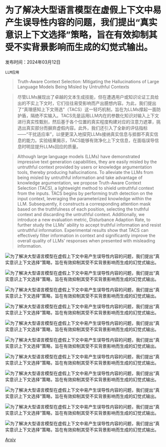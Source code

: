 # 为了解决大型语言模型在虚假上下文中易产生误导性内容的问题，我们提出“真实意识上下文选择”策略，旨在有效抑制其受不实背景影响而生成的幻觉式输出。

发布时间：2024年03月12日

`LLM应用`

> Truth-Aware Context Selection: Mitigating the Hallucinations of Large Language Models Being Misled by Untruthful Contexts

> 尽管LLMs展现出了卓越的文本生成技能，但在遭遇用户或知识论证工具给出的不实上下文时，它们往往易受影响而产出臆想内容。为此，我们提出了“真理感知上下文筛选”（TACS）这一轻巧机制，旨在为LLMs撑起一面防护盾，隔绝不实输入。TACS先是运用LLM内在的参数化知识对输入上下文进行真实性甄别，然后基于各个位置的真实程度构建对应的注意力遮罩，挑选出真实部分而摒弃虚假内容。此外，我们还引入了全新的评估指标——“干扰适应率”，以便更深入地探究LLMs接纳真实信息与抵御不真实信息的能力。实验结果揭示，TACS能够有效净化上下文信息，在面临误导信息时明显提升LLMs回应的质量。

> Although large language models (LLMs) have demonstrated impressive text generation capabilities, they are easily misled by the untruthful context provided by users or knowledge argumentation tools, thereby producing hallucinations. To alleviate the LLMs from being misled by untruthful information and take advantage of knowledge argumentation, we propose Truth-Aware Context Selection (TACS), a lightweight method to shield untruthful context from the inputs. TACS begins by performing truth detection on the input context, leveraging the parameterized knowledge within the LLM. Subsequently, it constructs a corresponding attention mask based on the truthfulness of each position, selecting the truthful context and discarding the untruthful context. Additionally, we introduce a new evaluation metric, Disturbance Adaption Rate, to further study the LLMs' ability to accept truthful information and resist untruthful information. Experimental results show that TACS can effectively filter information in context and significantly improve the overall quality of LLMs' responses when presented with misleading information.

![为了解决大型语言模型在虚假上下文中易产生误导性内容的问题，我们提出“真实意识上下文选择”策略，旨在有效抑制其受不实背景影响而生成的幻觉式输出。](../../../paper_images/2403.07556/image1.png)

![为了解决大型语言模型在虚假上下文中易产生误导性内容的问题，我们提出“真实意识上下文选择”策略，旨在有效抑制其受不实背景影响而生成的幻觉式输出。](../../../paper_images/2403.07556/diagram.png)

![为了解决大型语言模型在虚假上下文中易产生误导性内容的问题，我们提出“真实意识上下文选择”策略，旨在有效抑制其受不实背景影响而生成的幻觉式输出。](../../../paper_images/2403.07556/fig3.png)

![为了解决大型语言模型在虚假上下文中易产生误导性内容的问题，我们提出“真实意识上下文选择”策略，旨在有效抑制其受不实背景影响而生成的幻觉式输出。](../../../paper_images/2403.07556/er.png)

![为了解决大型语言模型在虚假上下文中易产生误导性内容的问题，我们提出“真实意识上下文选择”策略，旨在有效抑制其受不实背景影响而生成的幻觉式输出。](../../../paper_images/2403.07556/kde.png)

![为了解决大型语言模型在虚假上下文中易产生误导性内容的问题，我们提出“真实意识上下文选择”策略，旨在有效抑制其受不实背景影响而生成的幻觉式输出。](../../../paper_images/2403.07556/bftas.png)

![为了解决大型语言模型在虚假上下文中易产生误导性内容的问题，我们提出“真实意识上下文选择”策略，旨在有效抑制其受不实背景影响而生成的幻觉式输出。](../../../paper_images/2403.07556/aftas.png)

![为了解决大型语言模型在虚假上下文中易产生误导性内容的问题，我们提出“真实意识上下文选择”策略，旨在有效抑制其受不实背景影响而生成的幻觉式输出。](../../../paper_images/2403.07556/image.png)

![为了解决大型语言模型在虚假上下文中易产生误导性内容的问题，我们提出“真实意识上下文选择”策略，旨在有效抑制其受不实背景影响而生成的幻觉式输出。](../../../paper_images/2403.07556/windowsingle.png)

![为了解决大型语言模型在虚假上下文中易产生误导性内容的问题，我们提出“真实意识上下文选择”策略，旨在有效抑制其受不实背景影响而生成的幻觉式输出。](../../../paper_images/2403.07556/windowdouble.png)

![为了解决大型语言模型在虚假上下文中易产生误导性内容的问题，我们提出“真实意识上下文选择”策略，旨在有效抑制其受不实背景影响而生成的幻觉式输出。](../../../paper_images/2403.07556/case_study.drawio.png)

[Arxiv](https://arxiv.org/abs/2403.07556)